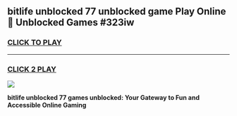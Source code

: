 
## bitlife unblocked 77 unblocked game Play Online 👋 Unblocked Games #323iw
<h3>
<a href="https://premium.freeplayer.one?title=bitlife_unblocked_77&ref=21F">CLICK TO PLAY</a></h3>
<hr>

<h3>
<a href="https://premium.freeplayer.one?title=bitlife_unblocked_77&ref=21F">CLICK 2 PLAY</a>
  
</h3>

<a href="https://premium.freeplayer.one?title=bitlife_unblocked_77&ref=21F/"><img src="https://clearcache.store/games.png"></a>


**bitlife unblocked 77 games unblocked: Your Gateway to Fun and Accessible Online Gaming**
